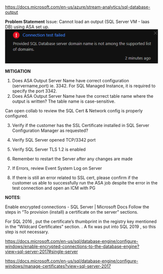 https://docs.microsoft.com/en-us/azure/stream-analytics/sql-database-output

**Problem Statement**
Issue: Cannot load an output (SQL Server VM - Iaas DB) using ASA set up.
![image.png](/.attachments/image-d2bf567f-4b33-45db-b9bf-6df427052978.png)

**MITIGATION**

1) Does ASA Output Server Name have correct configuration (servername,port) ie. 3342.   For SQL Managed Instance, it is required to specify the port 3342. 
2) Does ASA Output Server Name have the correct table name where the output is written? The table name is case-sensitive. 

Can open collab to review the SQL Cert & Network config is properly configured.

3) Verify if the customer has the SSL Certificate installed in SQL Server Configuration Manager as requested?

4) Verify SQL Server opened TCP/3342 port 

5) Verify SQL Server TLS 1.2 is enabled

6) Remember to restart the Server after any changes are made

7) If Errors, review Event System Log on Server

8) If there is still an error related to SSL cert, please confirm if the customer us able to successfully run the ASA job despite the error in the test connection and open an ICM with PG

**NOTES**:

Enable encrypted connections - SQL Server | Microsoft Docs Follow the steps in “To provision (install) a certificate on the server” sections.

For SQL 2016 , put the certificate’s thumbprint in the registry key mentioned in the “Wildcard Certificates” section. . A fix was put into SQL 2019 , so this step is not necessary.

https://docs.microsoft.com/en-us/sql/database-engine/configure-windows/enable-encrypted-connections-to-the-database-engine?view=sql-server-2017#single-server

https://docs.microsoft.com/en-us/sql/database-engine/configure-windows/manage-certificates?view=sql-server-2017